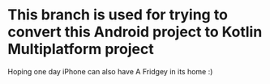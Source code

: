 # This branch is used for trying to convert this Android project to Kotlin Multiplatform project

Hoping one day iPhone can also have A Fridgey in its home :)